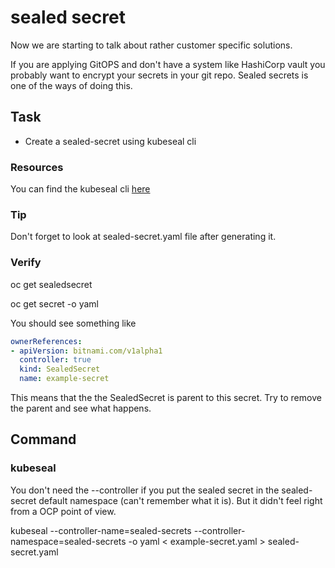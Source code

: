 # sealed secret

Now we are starting to talk about rather customer specific solutions.

If you are applying GitOPS and don't have a system like HashiCorp vault you probably want to encrypt your secrets in your git repo.
Sealed secrets is one of the ways of doing this.

## Task

- Create a sealed-secret using kubeseal cli

### Resources

You can find the kubeseal cli [here](https://github.com/bitnami-labs/sealed-secrets/releases)

### Tip

Don't forget to look at sealed-secret.yaml file after generating it.

### Verify

oc get sealedsecret

oc get secret -o yaml

You should see something like

```yaml
ownerReferences:
- apiVersion: bitnami.com/v1alpha1
  controller: true
  kind: SealedSecret
  name: example-secret
```

This means that the the SealedSecret is parent to this secret.
Try to remove the parent and see what happens.

## Command

### kubeseal

You don't need the --controller if you put the sealed secret in the sealed-secret default namespace (can't remember what it is).
But it didn't feel right from a OCP point of view.

kubeseal --controller-name=sealed-secrets --controller-namespace=sealed-secrets -o yaml < example-secret.yaml > sealed-secret.yaml
